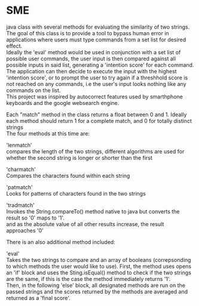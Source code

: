 # SME
java class with several methods for evaluating the similarity of two strings.  
The goal of this class is to provide a tool to bypass human error in applications where users must type commands from a set list for desired effect.  
Ideally the 'eval' method would be used in conjunction with a set list of possible user commands, the user input is then compared against all possible inputs in said list, 
generating a 'intention score' for each command. The application can then decide to execute the input with the highest 'intention score', or to prompt the user to try again 
if a threshhold score is not reached on any commands, i.e the user's input looks nothing like any commands on the list.  
This project was inspired by autocorrect features used by smarthphone keyboards and the google websearch engine.

Each "match" method in the class returns a float between 0 and 1.  Ideally each method should return 1 for a complete match, and 0 for totally distinct strings  
The four methods at this time are:

'lenmatch'  
     compares the length of the two strings, different algorithms are used for whether the second string is longer or shorter than the first
    
    
'charmatch'  
     Compares the characters found within each string
    

'patmatch'  
     Looks for patterns of characters found in the two strings
    
'tradmatch'  
      Invokes the String.compareTo() method native to java but converts the result so '0' maps to '1'.  
      and as the absolute value of all other results increase, the result approaches '0'
      
      
     
There is an also additional method included:   

'eval'  
    Takes the two strings to compare and an array of booleans (correpsonding to which methods the user would like to use).
    First, the method uses opens an 'if' block and uses the Sting.isEqual() method to check if the two strings are the same, 
    if this is the case the method immediately returns '1'.  
    Then, in the following 'else' block, all designated methods are run on the passed strings and the scores returned by the methods are averaged and returned as a 'final score'.

